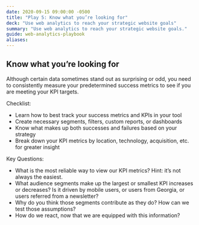 ```yaml
---
date: 2020-09-15 09:00:00 -0500
title: "Play 5: Know what you’re looking for"
deck: "Use web analytics to reach your strategic website goals"
summary: "Use web analytics to reach your strategic website goals."
guide: web-analytics-playbook
aliases:
---
```

## Know what you’re looking for

Although certain data sometimes stand out as surprising or odd, you need to consistently measure your predetermined success metrics to see if you are meeting your KPI targets.

Checklist:

- Learn how to best track your success metrics and KPIs in your tool
- Create necessary segments, filters, custom reports, or dashboards
- Know what makes up both successes and failures based on your strategy
- Break down your KPI metrics by location, technology, acquisition, etc. for greater insight
 
Key Questions:

- What is the most reliable way to view our KPI metrics? Hint: it’s not always the easiest.
- What audience segments make up the largest or smallest KPI increases or decreases? Is it driven by mobile users, or users from Georgia, or users referred from a newsletter?
- Why do you think those segments contribute as they do? How can we test those assumptions?
- How do we react, now that we are equipped with this information?